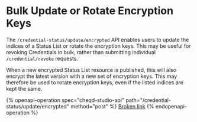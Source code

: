 # Bulk Update or Rotate Encryption Keys

The `/credential-status/update/encrypted` API enables users to update the indices of a Status List or rotate the encryption keys. This may be useful for revoking Credentials in bulk, rather than submitting individual `/credential/revoke` requests.

When a new encrypted Status List resource is published, this will also encrypt the latest version with a new set of encryption keys. This may therefore be used to rotate encryption keys, even if the listed indices are kept the same.

{% openapi-operation spec="cheqd-studio-api" path="/credential-status/update/encrypted" method="post" %}
[Broken link](broken-reference)
{% endopenapi-operation %}
